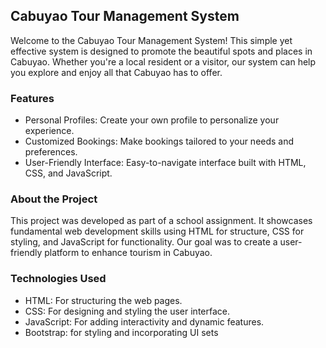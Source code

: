 ## Cabuyao Tour Management System ##

Welcome to the Cabuyao Tour Management System! This simple yet effective system is designed to promote the beautiful spots and places in Cabuyao. Whether you're a local resident or a visitor, our system can help you explore and enjoy all that Cabuyao has to offer.


### Features ###
- Personal Profiles: Create your own profile to personalize your experience.
- Customized Bookings: Make bookings tailored to your needs and preferences.
- User-Friendly Interface: Easy-to-navigate interface built with HTML, CSS, and JavaScript.
    
### About the Project ###
This project was developed as part of a school assignment. It showcases fundamental web development skills using HTML for structure, CSS for styling, and JavaScript for functionality. Our goal was to create a user-friendly platform to enhance tourism in Cabuyao.

### Technologies Used ###
- HTML: For structuring the web pages.
- CSS: For designing and styling the user interface.
- JavaScript: For adding interactivity and dynamic features.
- Bootstrap: for styling and incorporating UI sets
